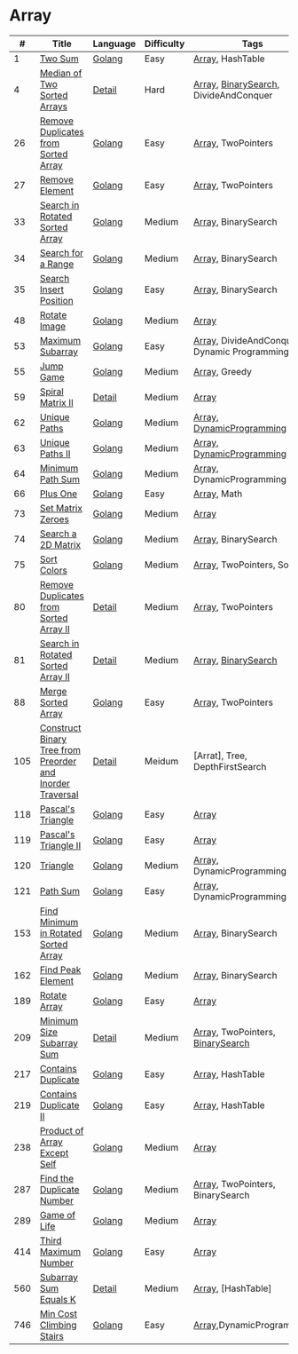 # Array
|#|Title|Language|Difficulty|Tags|
|-|-----|--------|----------|----|
|1|[Two Sum](https://leetcode.com/problems/two-sum)|[Golang](https://github.com/ZacharyChang/leetcode/tree/master/001.two-sum)|Easy|[Array], HashTable|
|4|[Median of Two Sorted Arrays](https://leetcode.com/problems/median-of-two-sorted-arrays)|[Detail](https://github.com/ZacharyChang/leetcode/tree/master/004.median-of-two-sorted-arrays)|Hard|[Array], [BinarySearch], DivideAndConquer|
|26|[Remove Duplicates from Sorted Array](https://leetcode.com/problems/remove-duplicates-from-sorted-array)|[Golang](https://github.com/ZacharyChang/leetcode/tree/master/026.remove-duplicates-from-sorted-array)|Easy|[Array], TwoPointers|
|27|[Remove Element](https://leetcode.com/problems/remove-element)|[Golang](https://github.com/ZacharyChang/leetcode/tree/master/027.remove-element)|Easy|[Array], TwoPointers|
|33|[Search in Rotated Sorted Array](https://leetcode.com/problems/search-in-rotated-sorted-array)|[Golang](https://github.com/ZacharyChang/leetcode/tree/master/033.search-in-rotated-sorted-array)|Medium|[Array], BinarySearch|
|34|[Search for a Range](https://leetcode.com/problems/search-for-a-range)|[Golang](https://github.com/ZacharyChang/leetcode/tree/master/034.search-for-a-range)|Medium|[Array], BinarySearch|
|35|[Search Insert Position](https://leetcode.com/problems/search-insert-position)|[Golang](https://github.com/ZacharyChang/leetcode/tree/master/035.search-insert-position)|Easy|[Array], BinarySearch|
|48|[Rotate Image](https://leetcode.com/problems/rotate-image)|[Golang](https://github.com/ZacharyChang/leetcode/tree/master/048.rotate-image)|Medium|[Array]|
|53|[Maximum Subarray](https://leetcode.com/problems/maximum-subarray)|[Golang](https://github.com/ZacharyChang/leetcode/tree/master/053.maximum-subarray)|Easy|[Array], DivideAndConquer, Dynamic Programming|
|55|[Jump Game](https://leetcode.com/problems/jump-game)|[Golang](https://github.com/ZacharyChang/leetcode/tree/master/055.jump-game)|Medium|[Array], Greedy|
|59|[Spiral Matrix II](https://leetcode.com/problems/spiral-matrix-ii)|[Detail](https://github.com/ZacharyChang/leetcode/tree/master/059.spiral-matrix-ii)|Medium|[Array]|
|62|[Unique Paths](https://leetcode.com/problems/unique-paths)|[Golang](https://github.com/ZacharyChang/leetcode/tree/master/062.unique-paths)|Medium|[Array], [DynamicProgramming]|
|63|[Unique Paths II](https://leetcode.com/problems/unique-paths-ii)|[Golang](https://github.com/ZacharyChang/leetcode/tree/master/063.unique-paths-ii)|Medium|[Array], [DynamicProgramming]|
|64|[Minimum Path Sum](https://leetcode.com/problems/minimum-path-sum)|[Golang](https://github.com/ZacharyChang/leetcode/tree/master/064.minimum-path-sum)|Medium|[Array], DynamicProgramming|
|66|[Plus One](https://leetcode.com/problems/plus-one)|[Golang](https://github.com/ZacharyChang/leetcode/tree/master/066.plus-one)|Easy|[Array], Math|
|73|[Set Matrix Zeroes](https://leetcode.com/problems/set-matrix-zeroes)|[Golang](https://github.com/ZacharyChang/leetcode/tree/master/073.set-matrix-zeroes)|Medium|[Array]|
|74|[Search a 2D Matrix](https://leetcode.com/problems/search-a-2d-matrix)|[Golang](https://github.com/ZacharyChang/leetcode/tree/master/074.search-a-2d-matrix)|Medium|[Array], BinarySearch|
|75|[Sort Colors](https://leetcode.com/problems/sort-colors)|[Golang](https://github.com/ZacharyChang/leetcode/tree/master/075.sort-colors)|Medium|[Array], TwoPointers, Sort|
|80|[Remove Duplicates from Sorted Array II](https://leetcode.com/problems/remove-duplicates-from-sorted-array-ii)|[Detail](https://github.com/ZacharyChang/leetcode/tree/master/080.remove-duplicates-from-sorted-array-ii)|Medium|[Array], TwoPointers|
|81|[Search in Rotated Sorted Array II](https://leetcode.com/problems/search-in-rotated-sorted-array-ii)|[Detail](https://github.com/ZacharyChang/leetcode/tree/master/081.search-in-rotated-sorted-array-ii)|Medium|[Array], [BinarySearch]|
|88|[Merge Sorted Array](https://leetcode.com/problems/merge-sorted-array)|[Golang](https://github.com/ZacharyChang/leetcode/tree/master/088.merge-sorted-array)|Easy|[Array], TwoPointers|
|105|[Construct Binary Tree from Preorder and Inorder Traversal](https://leetcode.com/problems/construct-binary-tree-from-preorder-and-inorder-traversal)|[Detail](https://github.com/ZacharyChang/leetcode/tree/master/105.construct-binary-tree-from-preorder-and-inorder-traversal)|Meidum|[Arrat], Tree, DepthFirstSearch|
|118|[Pascal's Triangle](https://leetcode.com/problems/pascals-triangle)|[Golang](https://github.com/ZacharyChang/leetcode/tree/master/118.pascals-triangle)|Easy|[Array]|
|119|[Pascal's Triangle II](https://leetcode.com/problems/pascals-triangle-ii)|[Golang](https://github.com/ZacharyChang/leetcode/tree/master/119.pascals-triangle-ii)|Easy|[Array]|
|120|[Triangle](https://leetcode.com/problems/triangle)|[Golang](https://github.com/ZacharyChang/leetcode/tree/master/120.triangle)|Medium|[Array], DynamicProgramming|
|121|[Path Sum](https://leetcode.com/problems/best-time-to-buy-and-sell-stock)|[Golang](https://github.com/ZacharyChang/leetcode/tree/master/121.best-time-to-buy-and-sell-stock)|Easy|[Array], DynamicProgramming|
|153|[Find Minimum in Rotated Sorted Array](https://leetcode.com/problems/find-minimum-in-rotated-sorted-array)|[Golang](https://github.com/ZacharyChang/leetcode/tree/master/153.find-minimum-in-rotated-sorted-array)|Medium|[Array], BinarySearch|
|162|[Find Peak Element](https://leetcode.com/problems/find-peak-element)|[Golang](https://github.com/ZacharyChang/leetcode/tree/master/162.find-peak-element)|Medium|[Array], BinarySearch|
|189|[Rotate Array](https://leetcode.com/problems/rotate-array)|[Golang](https://github.com/ZacharyChang/leetcode/tree/master/189.rotate-array)|Easy|[Array]|
|209|[Minimum Size Subarray Sum](https://leetcode.com/problems/minimum-size-subarray-sum)|[Detail](https://github.com/ZacharyChang/leetcode/tree/master/209.minimum-size-subarray-sum)|Medium|[Array], TwoPointers, [BinarySearch]|
|217|[Contains Duplicate](https://leetcode.com/problems/contains-duplicate)|[Golang](https://github.com/ZacharyChang/leetcode/tree/master/217.contains-duplicate)|Easy|[Array], HashTable|
|219|[Contains Duplicate II](https://leetcode.com/problems/contains-duplicate-ii)|[Golang](https://github.com/ZacharyChang/leetcode/tree/master/219.contains-duplicate-ii)|Easy|[Array], HashTable|
|238|[Product of Array Except Self](https://leetcode.com/problems/product-of-array-except-self)|[Golang](https://github.com/ZacharyChang/leetcode/tree/master/238.product-of-array-except-self)|Medium|[Array]|
|287|[Find the Duplicate Number](https://leetcode.com/problems/find-the-duplicate-number)|[Golang](https://github.com/ZacharyChang/leetcode/tree/master/287.find-the-duplicate-number)|Medium|[Array], TwoPointers, BinarySearch|
|289|[Game of Life](https://leetcode.com/problems/game-of-life)|[Golang](https://github.com/ZacharyChang/leetcode/tree/master/289.game-of-life)|Medium|[Array]|
|414|[Third Maximum Number](https://leetcode.com/problems/third-maximum-number)|[Golang](https://github.com/ZacharyChang/leetcode/tree/master/414.third-maximum-number)|Easy|[Array]|
|560|[Subarray Sum Equals K](https://leetcode.com/problems/subarray-sum-equals-k)|[Detail](https://github.com/ZacharyChang/leetcode/tree/master/560.subarray-sum-equals-k)|Medium|[Array], [HashTable]|
|746|[Min Cost Climbing Stairs](https://leetcode.com/problems/min-cost-climbing-stairs)|[Golang](https://github.com/ZacharyChang/leetcode/tree/master/746.min-cost-climbing-stairs)|Easy|[Array],DynamicProgramming|

[Array]: https://github.com/ZacharyChang/leetcode/tree/master/tags/array.md
[DynamicProgramming]: https://github.com/ZacharyChang/leetcode/tree/master/tags/dynamic-programming.md
[Math]: https://github.com/ZacharyChang/leetcode/tree/master/tags/math.md
[BinarySearch]: https://github.com/ZacharyChang/leetcode/tree/master/tags/binary-search.md
[Tree]: https://github.com/ZacharyChang/leetcode/tree/master/tags/tree.md